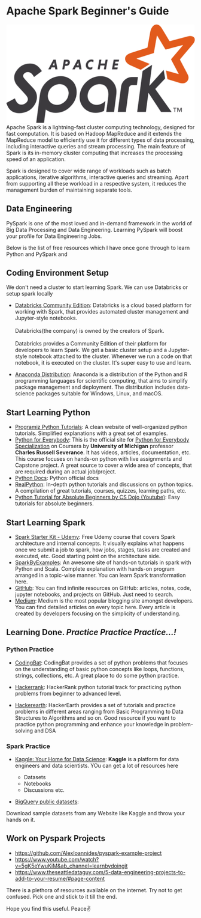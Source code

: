 # Apache Spark Beginner's Guide

![](images/1_kW0usTU3tShomMP6Ke-DEg.png)
Apache Spark is a lightning-fast cluster computing technology, designed for fast computation. It is based on Hadoop MapReduce and it extends the MapReduce model to efficiently use it for different types of data processing, including interactive queries and stream processing. The main feature of Spark is its in-memory cluster computing that increases the processing speed of an application.

Spark is designed to cover wide range of workloads such as batch applications, iterative algorithms, interactive queries and streaming. Apart from supporting all these workload in a respective system, it reduces the management burden of maintaining separate tools.

## Data Engineering
PySpark is one of the most loved and in-demand framework in the world of Big Data Processing and Data Engineering. 
Learning PySpark will boost your profile for Data Engineering Jobs.

Below is the list of free resources which I have once gone through to learn Python and PySpark and 


## Coding Environment Setup
We don't need a cluster to start learning Spark. We can use Databricks or setup spark locally
* [Databricks Community Edition](https://community.cloud.databricks.com/): Databricks is a cloud based platform for working with Spark, that provides automated cluster management and Jupyter-style notebooks.\
\
Databricks(the company) is owned by the creators of Spark.
\
\
Databricks provides a Community Edition of their platform for developers to learn Spark. We get a basic cluster setup and a Jupyter-style notebook attached to the cluster. Whenever we run a code on that notebook, it is executed on the cluster. It's super easy to use and learn.


* [Anaconda Distribution](https://www.anaconda.com/products/distribution): Anaconda is a distribution of the Python and R programming languages for scientific computing, that aims to simplify package management and deployment. The distribution includes data-science packages suitable for Windows, Linux, and macOS.

## Start Learning Python
* [Programiz Python Tutorials](https://www.programiz.com/python-programming): A clean website of well-organized python tutorials. Simplified explanations with a great set of examples.
* [Python for Everybody](https://www.py4e.com/): This is the official site for [Python for Everybody Specialization](https://www.coursera.org/specializations/python) on Coursera by **University of Michigan** professor **Charles Russell Severance**. It has videos, articles, documentation, etc. This course focuses on hands-on python with live assignments and Capstone project. A great source to cover a wide area of concepts, that are required during an actual job/project.
* [Python Docs](https://docs.python.org/3/): Python official docs
* [RealPython](https://realpython.com/): In-depth python tutorials and discussions on python topics. A compilation of great tutorials, courses, quizzes, learning paths, etc.
* [Python Tutorial for Absolute Beginners by CS Dojo (Youtube)](https://www.youtube.com/watch?v=Z1Yd7upQsXY&list=PLBZBJbE_rGRWeh5mIBhD-hhDwSEDxogDg&ab_channel=CSDojo): Easy tutorials for absolute beginners.

## Start Learning Spark 
* [Spark Starter Kit - Udemy](https://www.udemy.com/course/sparkstarterkit/): Free Udemy course that covers Spark architecture and internal concepts. It visually explains what happens once we submit a job to spark, how jobs, stages, tasks are created and executed, etc. Good starting point on the architecture side.
* [SparkByExamples](https://sparkbyexamples.com/pyspark-tutorial/): An awesome site of hands-on tutorials in spark with Python and Scala. Complete explanation with hands-on program arranged in a topic-wise manner. You can learn Spark transformation here.
* [GitHub](https://github.com/): You can find infinite resources on GitHub: articles, notes, code, jupyter notebooks, and projects on GitHub. Just need to search.
* [Medium](https://medium.com/): Medium is the most popular blogging site amongst developers. You can find detailed articles on every topic here. Every article is created by developers focusing on the simplicity of understanding.

## Learning Done. *Practice Practice Practice...!* 
### Python Practice
* [CodingBat](https://codingbat.com/python): CodingBat provides a set of python problems that focuses on the understanding of basic python concepts like loops, functions, strings, collections, etc. A great place to do some python practice.

* [Hackerrank](https://www.hackerrank.com/domains/python): HackerRank python tutorial track for practicing python problems from beginner to advanced level.

* [Hackerearth](https://www.hackerearth.com/practice/): HackerEarth provides a set of tutorials and practice problems in different areas ranging from Basic Programming to Data Structures to Algorithms and so on. Good resource if you want to practice python programming and enhance your knowledge in problem-solving and DSA


### Spark Practice
* [Kaggle: Your Home for Data Science](https://www.kaggle.com/datasets): **Kaggle** is a platform for data engineers and data scientists. YOu can get a lot of resources here
    * Datasets
    * Notebooks
    * Discussions etc.

* [BigQuery public datasets](https://cloud.google.com/bigquery/public-data): 

Download sample datasets from any Website like Kaggle and throw your hands on it.

## Work on Pyspark Projects
* https://github.com/AlexIoannides/pyspark-example-project
* https://www.youtube.com/watch?v=5gK5eYwuKiM&ab_channel=learnbydoingit
* https://www.theseattledataguy.com/5-data-engineering-projects-to-add-to-your-resume/#page-content

There is a plethora of resources available on the internet. Try not to get confused. Pick one and stick to it till the end.

Hope you find this useful.
Peace✌

